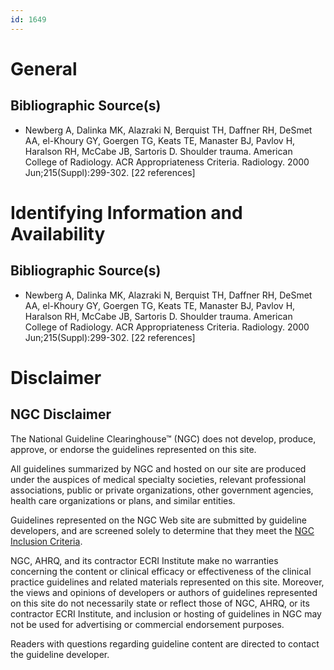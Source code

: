 ```yaml
---
id: 1649
---
```


# General

## Bibliographic Source(s)

- Newberg A, Dalinka MK, Alazraki N, Berquist TH, Daffner RH, DeSmet AA, el-Khoury GY, Goergen TG, Keats TE, Manaster BJ, Pavlov H, Haralson RH, McCabe JB, Sartoris D. Shoulder trauma. American College of Radiology. ACR Appropriateness Criteria. Radiology. 2000 Jun;215(Suppl):299-302. [22 references]

# Identifying Information and Availability

## Bibliographic Source(s)

- Newberg A, Dalinka MK, Alazraki N, Berquist TH, Daffner RH, DeSmet AA, el-Khoury GY, Goergen TG, Keats TE, Manaster BJ, Pavlov H, Haralson RH, McCabe JB, Sartoris D. Shoulder trauma. American College of Radiology. ACR Appropriateness Criteria. Radiology. 2000 Jun;215(Suppl):299-302. [22 references]

# Disclaimer

## NGC Disclaimer

The National Guideline Clearinghouse™ (NGC) does not develop, produce, approve, or endorse the guidelines represented on this site.

All guidelines summarized by NGC and hosted on our site are produced under the auspices of medical specialty societies, relevant professional associations, public or private organizations, other government agencies, health care organizations or plans, and similar entities.

Guidelines represented on the NGC Web site are submitted by guideline developers, and are screened solely to determine that they meet the [NGC Inclusion Criteria](/help-and-about/summaries/inclusion-criteria).

NGC, AHRQ, and its contractor ECRI Institute make no warranties concerning the content or clinical efficacy or effectiveness of the clinical practice guidelines and related materials represented on this site. Moreover, the views and opinions of developers or authors of guidelines represented on this site do not necessarily state or reflect those of NGC, AHRQ, or its contractor ECRI Institute, and inclusion or hosting of guidelines in NGC may not be used for advertising or commercial endorsement purposes.

Readers with questions regarding guideline content are directed to contact the guideline developer.


